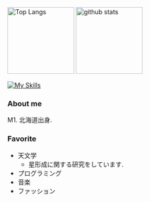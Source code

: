 <p align="left"> 
  <img alt="Top Langs" height="150px" src="https://github-readme-stats.vercel.app/api/top-langs/?username=kotora260&count_private=true&show_icons=true&theme=github_dark" />
  <img alt="github stats" height="150px" src="https://github-readme-stats.vercel.app/api?username=kotora260&count_private=true&show_icons=true&show_icons=true&theme=github_dark" />
</p>

[![My Skills](https://skillicons.dev/icons?i=c,cpp,cs,py,ruby,vscode,git,github,discord,notion)](https://skillicons.dev)

### About me
M1. 北海道出身.

### Favorite
- 天文学
  - 星形成に関する研究をしています.
- プログラミング
- 音楽
- ファッション
